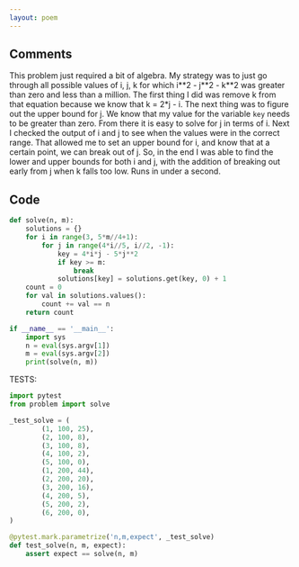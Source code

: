 ```yaml
---
layout: poem
---
```


## Comments

This problem just required a bit of algebra.  My strategy was to just go
through all possible values of i, j, k for which i\*\*2 - j\*\*2 - k\*\*2 was
greater than zero and less than a million.  The first thing I did was remove k
from that equation because we know that k = 2*j - i.  The next thing was to
figure out the upper bound for j.  We know that my value for the variable `key`
needs to be greater than zero.  From there it is easy to solve for j in terms
of i.  Next I checked the output of i and j to see when the values were in the
correct range.  That allowed me to set an upper bound for i, and know that at a
certain point, we can break out of j.  So, in the end I was able to find the
lower and upper bounds for both i and j, with the addition of breaking out
early from j when k falls too low.  Runs in under a second.

## Code

```python
def solve(n, m):
    solutions = {}
    for i in range(3, 5*m//4+1):
        for j in range(4*i//5, i//2, -1):
            key = 4*i*j - 5*j**2
            if key >= m:
                break
            solutions[key] = solutions.get(key, 0) + 1
    count = 0
    for val in solutions.values():
        count += val == n
    return count

if __name__ == '__main__':
    import sys
    n = eval(sys.argv[1])
    m = eval(sys.argv[2])
    print(solve(n, m))
```

TESTS:

```python
import pytest
from problem import solve

_test_solve = (
        (1, 100, 25),
        (2, 100, 8),
        (3, 100, 8),
        (4, 100, 2),
        (5, 100, 0),
        (1, 200, 44),
        (2, 200, 20),
        (3, 200, 16),
        (4, 200, 5),
        (5, 200, 2),
        (6, 200, 0),
)

@pytest.mark.parametrize('n,m,expect', _test_solve)
def test_solve(n, m, expect):
    assert expect == solve(n, m)
```
